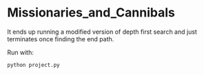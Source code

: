 # Missionaries_and_Cannibals

It ends up running a modified version of depth first search and just terminates once finding the end path.

Run with:
```bash
python project.py
```
